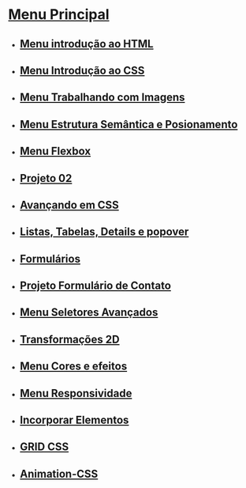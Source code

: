 # [Menu Principal](../README.md)

- ## [Menu introdução ao HTML](introducao-HTML/menu_introducao-html.md)

- ## [Menu Introdução ao CSS](introducao-css/menu_introducao-CSS.md)

- ## [Menu Trabalhando com Imagens](imagens/menu-imagens.md)

- ## [Menu Estrutura Semântica e Posionamento](Estrutura-Semantica-Posicionamento/menu.md)

- ## [Menu Flexbox](flexbox/menu-flexbox.md)

- ## [Projeto 02](Projeto-02_lista-contatos/porjeto02.md)

- ## [Avançando em CSS](Avancando-CSS/menu.md)

- ## [Listas, Tabelas, Details e popover](Listas-Tabelas-Details/menu.md)

- ## [Formulários](Formularios/menu-formularios.md)

- ## [Projeto Formulário de Contato](./Projeto-05_Formulario-de-contato/README.md)

- ## [Menu Seletores Avançados](./seletores-avancados/Menu.md)

- ## [Transformações 2D](./transformacoes-2D/menu.md)

- ## [Menu Cores e efeitos](cores-efeitos/menu_cores-efeitos.md)

- ## [Menu Responsividade](responsividade/menu.md)

- ## [Incorporar Elementos](incorporar-elementos/menu_incorporar-elementos.md)

- ## [GRID CSS](GRID-CSS/menu-introducao.md)

- ## [Animation-CSS](Animation-CSS/introducao-menu.md)
